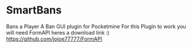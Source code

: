 # SmartBans
Bans a Player
 A Ban GUI plugin for Pocketmine
 For this Plugin to work you will need FormAPI heres a download link :) 
https://github.com/jojoe77777/FormAPI

